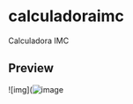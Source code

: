 # calculadoraimc

Calculadora IMC

## Preview

![img](![image](https://user-images.githubusercontent.com/61765002/123998602-05cd3600-d9a8-11eb-8d76-e685e969d749.png)
